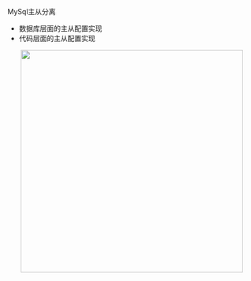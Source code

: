 MySql主从分离

- 数据库层面的主从配置实现
- 代码层面的主从配置实现


<div align="center"> <img src="../img/mysql-masterandslave.png" width="450"/> </div><br>